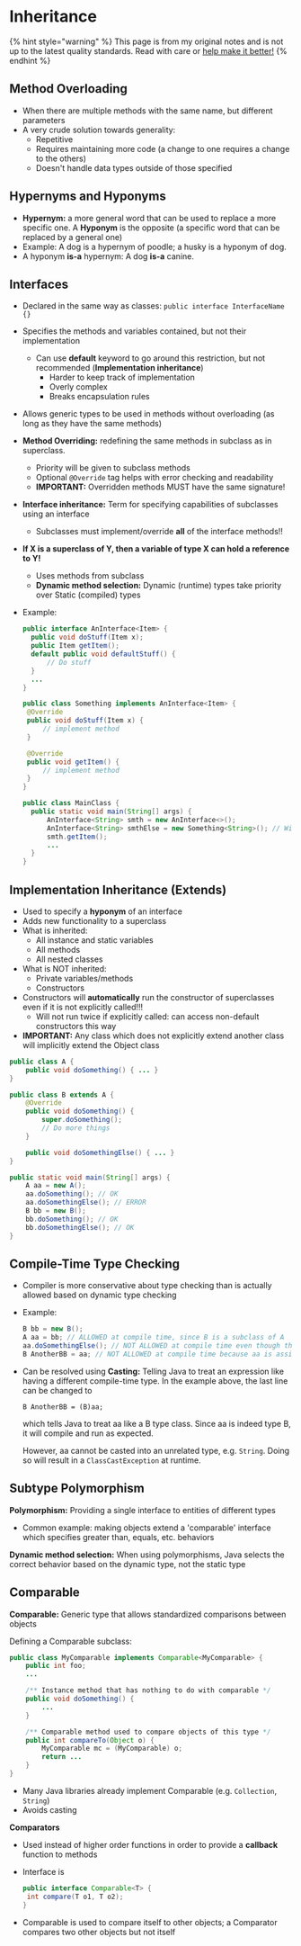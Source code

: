 # Inheritance

{% hint style="warning" %}
This page is from my original notes and is not up to the latest quality standards. Read with care or [help make it better!](https://github.com/64bitpandas/cs61b-notes/pulls)
{% endhint %}

## Method Overloading

* When there are multiple methods with the same name, but different parameters
* A very crude solution towards generality:
  * Repetitive
  * Requires maintaining more code \(a change to one requires a change to the others\)
  * Doesn't handle data types outside of those specified

## Hypernyms and Hyponyms

* **Hypernym:** a more general word that can be used to replace a more specific one. A **Hyponym** is the opposite \(a specific word that can be replaced by a general one\)
* Example: A dog is a hypernym of poodle; a husky is a hyponym of dog. 
* A hyponym **is-a** hypernym: A dog **is-a** canine.

## Interfaces

* Declared in the same way as classes: `public interface InterfaceName {}`
* Specifies the methods and variables contained, but not their implementation 
  * Can use **default** keyword to go around this restriction, but not recommended \(**Implementation inheritance**\)
    * Harder to keep track of implementation
    * Overly complex
    * Breaks encapsulation rules
* Allows generic types to be used in methods without overloading \(as long as they have the same methods\)
* **Method Overriding:** redefining the same methods in subclass as in superclass.
  * Priority will be given to subclass methods
  * Optional `@Override` tag helps with error checking and readability
  * **IMPORTANT:** Overridden methods MUST have the same signature!
* **Interface inheritance:** Term for specifying capabilities of subclasses using an interface
  * Subclasses must implement/override **all** of the interface methods!!
* **If X is a superclass of Y, then a variable of type X can hold a reference to Y!**
  * Uses methods from subclass
  * **Dynamic method selection:** Dynamic \(runtime\) types take priority over Static \(compiled\) types
* Example:

  ```java
  public interface AnInterface<Item> {
    public void doStuff(Item x);
    public Item getItem();
    default public void defaultStuff() {
        // Do stuff
    }
    ...
  }

  public class Something implements AnInterface<Item> {
   @Override
   public void doStuff(Item x) {
       // implement method
   }

   @Override
   public void getItem() {
       // implement method
   }
  }

  public class MainClass {
    public static void main(String[] args) {
        AnInterface<String> smth = new AnInterface<>();
        AnInterface<String> smthElse = new Something<String>(); // Will not error!
        smth.getItem();
        ...
    }
  }
  ```

## Implementation Inheritance \(Extends\)

* Used to specify a **hyponym** of an interface
* Adds new functionality to a superclass
* What is inherited:
  * All instance and static variables
  * All methods
  * All nested classes
* What is NOT inherited:
  * Private variables/methods
  * Constructors
* Constructors will **automatically** run the constructor of superclasses even if it is not explicitly called!!!
  * Will not run twice if explicitly called: can access non-default constructors this way
* **IMPORTANT:** Any class which does not explicitly extend another class will implicitly extend the Object class

```java
public class A {
    public void doSomething() { ... }
}

public class B extends A {
    @Override
    public void doSomething() {
        super.doSomething();
        // Do more things
    }

    public void doSomethingElse() { ... }
}

public static void main(String[] args) {
    A aa = new A();
    aa.doSomething(); // OK
    aa.doSomethingElse(); // ERROR
    B bb = new B();
    bb.doSomething(); // OK
    bb.doSomethingElse(); // OK
}
```

## Compile-Time Type Checking

* Compiler is more conservative about type checking than is actually allowed based on dynamic type checking
* Example:

  ```java
  B bb = new B();
  A aa = bb; // ALLOWED at compile time, since B is a subclass of A
  aa.doSomethingElse(); // NOT ALLOWED at compile time even though this would work!
  B AnotherBB = aa; // NOT ALLOWED at compile time because aa is assigned type A, and a static-type subclass cannot be dynamically assigned a superclass!
  ```

* Can be resolved using **Casting:** Telling Java to treat an expression like having a different compile-time type. In the example above, the last line can be changed to

  ```text
  B AnotherBB = (B)aa;
  ```

  which tells Java to treat aa like a B type class. Since aa is indeed type B, it will compile and run as expected.

  However, aa cannot be casted into an unrelated type, e.g. `String`. Doing so will result in a `ClassCastException` at runtime.

## Subtype Polymorphism

**Polymorphism:** Providing a single interface to entities of different types

* Common example: making objects extend a 'comparable' interface which specifies greater than, equals, etc. behaviors

**Dynamic method selection:** When using polymorphisms, Java selects the correct behavior based on the dynamic type, not the static type

## Comparable

**Comparable:** Generic type that allows standardized comparisons between objects

Defining a Comparable subclass:

```java
public class MyComparable implements Comparable<MyComparable> {
    public int foo;
    ...

    /** Instance method that has nothing to do with comparable */
    public void doSomething() {
        ...
    }

    /** Comparable method used to compare objects of this type */
    public int compareTo(Object o) {
        MyComparable mc = (MyComparable) o;
        return ...
    }
}
```

* Many Java libraries already implement Comparable \(e.g. `Collection`, `String`\)
* Avoids casting

**Comparators**

* Used instead of higher order functions in order to provide a **callback** function to methods
* Interface is

  ```java
  public interface Comparable<T> {
   int compare(T o1, T o2);
  }
  ```

* Comparable is used to compare itself to other objects; a Comparator compares two other objects but not itself

